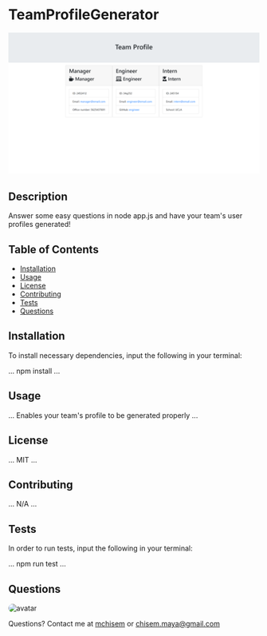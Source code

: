 # TeamProfileGenerator
<img width="1078" alt="team-profile-generator-example.png" src="teamProfileExample.png">

## Description

Answer some easy questions in node app.js and have your team's user profiles generated!

## Table of Contents

* [Installation](#installation)
* [Usage](#usage)
* [License](#license)
* [Contributing](#contributing)
* [Tests](#tests)
* [Questions](#questions)

## Installation

To install necessary dependencies, input the following in your terminal:

...
npm install
...

## Usage

...
Enables your team's profile to be generated properly
...

## License

...
MIT
...

## Contributing

...
N/A
...

## Tests

In order to run tests, input the following in your terminal:

...
npm run test
...

## Questions

<img src="https://avatars0.githubusercontent.com/u/58449282?v=4&v=4"
alt="avatar" width= "35px" style= "border-radius: 50px"/>

Questions? Contact me at [mchisem](http://github.com/mchisem) or [chisem.maya@gmail.com](http://chisem.maya@gmail.com)
